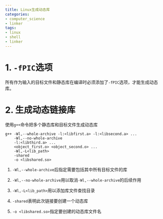 ```yaml
---
title: Linux生成动态库
categories:
- computer_science
- linker
tags:
- linux
- shell
- linker
---
```


# 1. `-fPIC`选项

所有作为输入的目标文件和静态库在编译时必须添加了`-fPIC`选项，才能生成动态库。

# 2. 生成动态链接库

使用`g++`命令把多个静态库和目标文件生成动态库

```
g++ -Wl,--whole-archive -l:<libfirst.a> -l:<libsecond.a> ...
    -Wl,--no-whole-archive
    -l:<libthird.a> ...
    <object_first.o> <object_second.o> ...
    -Wl,-L<lib_path>
    -shared
    -o <libshared.so>
```

1. `-Wl,--whole-archive`后指定需要包括其中所有目标文件的库

1. `-Wl,--no-whole-archive`用以取消`-Wl,--whole-archive`的后续作用

1. `-Wl,-L<lib_path>`用以添加库文件查找目录

1. `-shared`表明此次链接要创建一个动态库

1. `-o <libshared.so>`指定要创建的动态库文件名